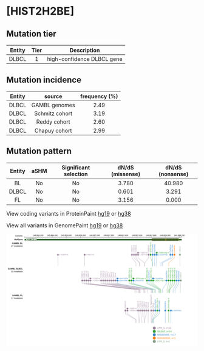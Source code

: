 # [HIST2H2BE]

## Mutation tier

|Entity|Tier|Description               |
|:------:|:----:|--------------------------|
|DLBCL |1   |high-confidence DLBCL gene|
## Mutation incidence

|Entity|source        |frequency (%)|
|:------:|:--------------:|:-------------:|
|DLBCL |GAMBL genomes |2.49         |
|DLBCL |Schmitz cohort|3.19         |
|DLBCL |Reddy cohort  |2.60         |
|DLBCL |Chapuy cohort |2.99         |

## Mutation pattern

|Entity|aSHM|Significant selection|dN/dS (missense)|dN/dS (nonsense)|
|:------:|:----:|:---------------------:|:----------------:|:----------------:|
|BL    |No  |No                   |3.780           |40.980          |
|DLBCL |No  |No                   |0.601           | 3.291          |
|FL    |No  |No                   |3.156           | 0.000          |



View coding variants in ProteinPaint [hg19](https://www.bcgsc.ca/downloads/morinlab/GAMBL/test/genes/HIST2H2BE_protein.html)  or [hg38](https://www.bcgsc.ca/downloads/morinlab/GAMBL/test/genes/HIST2H2BE_protein_hg38.html)

View all variants in GenomePaint [hg19](https://www.bcgsc.ca/downloads/morinlab/GAMBL/test/genes/HIST2H2BE.html)  or [hg38](https://www.bcgsc.ca/downloads/morinlab/GAMBL/test/genes/HIST2H2BE_hg38.html)

![image](images/proteinpaint/HIST2H2BE.svg)
